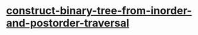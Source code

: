 # [construct-binary-tree-from-inorder-and-postorder-traversal](https://leetcode-cn.com/problems/construct-binary-tree-from-inorder-and-postorder-traversal)

